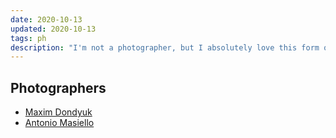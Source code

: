 ```yaml
---
date: 2020-10-13
updated: 2020-10-13
tags: ph
description: "I'm not a photographer, but I absolutely love this form of expression. Here, I collect tips and inspiration to understand it"
---
```

## Photographers

- [Maxim Dondyuk](https://maximdondyuk.com/)
- [Antonio Masiello](https://antoniomasiello.portfoliobox.net/)

